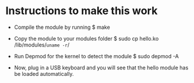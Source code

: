 # Instructions to make this work

- Compile the module by running
  $ make

- Copy the module to your modules folder
  $ sudo cp hello.ko /lib/modules/`uname -r`/

- Run Depmod for the kernel to detect the module
  $ sudo depmod -A

- Now, plug in a USB keyboard and you will see that the hello module has be loaded automatically.
